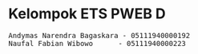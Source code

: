 # Kelompok ETS PWEB D
<pre>
Andymas Narendra Bagaskara - 05111940000192
Naufal Fabian Wibowo      - 05111940000223
</pre>
